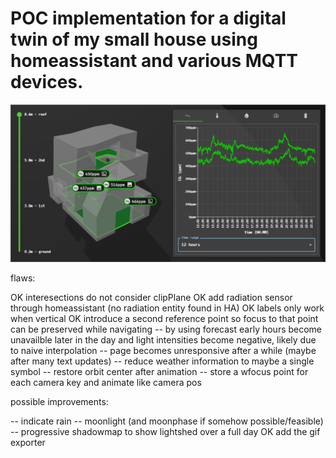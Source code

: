 # POC implementation for a digital twin of my small house using homeassistant and various MQTT devices.

![dashboard](images/ha_dashboard_01.png)

flaws:

OK interesections do not consider clipPlane
OK add radiation sensor through homeassistant (no radiation entity found in HA)
OK labels only work when vertical
OK introduce a second reference point so focus to that point can be preserved while navigating
-- by using forecast early hours become unavailble later in the day and light intensities become negative, likely due to naive interpolation
-- page becomes unresponsive after a while (maybe after many text updates)
-- reduce weather information to maybe a single symbol
-- restore orbit center after animation
-- store a wfocus point for each camera key and animate like camera pos

possible improvements:

-- indicate rain
-- moonlight (and moonphase if somehow possible/feasible)
-- progressive shadowmap to show lightshed over a full day
OK add the gif exporter
